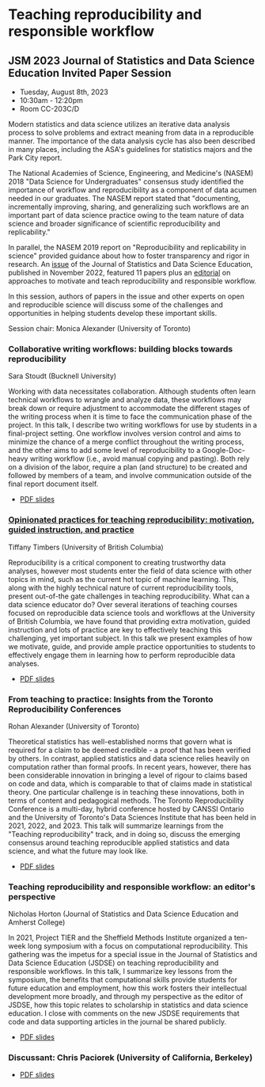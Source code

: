 # Teaching reproducibility and responsible workflow

## JSM 2023 Journal of Statistics and Data Science Education Invited Paper Session 


- Tuesday, August 8th, 2023
- 10:30am - 12:20pm
- Room CC-203C/D

Modern statistics and data science utilizes an iterative data analysis process to solve problems and extract meaning from data in a reproducible manner. The importance of the data analysis cycle has also been described in many places, including the ASA's guidelines for statistics majors and the Park City report.

The National Academies of Science, Engineering, and Medicine's (NASEM) 2018 "Data Science for Undergraduates" consensus study identified the importance of workflow and reproducibility as a component of data acumen needed in our graduates. The NASEM report stated that "documenting, incrementally improving, sharing, and generalizing such workflows are an important part of data science practice owing to the team nature of data science and broader significance of scientific reproducibility and replicability."

In parallel, the NASEM 2019 report on "Reproducibility and replicability in science" provided guidance about how to foster transparency and rigor in research.
An [issue](https://www.tandfonline.com/toc/ujse21/30/3?nav=tocList) of the Journal of Statistics and Data Science Education, published in November 2022, featured 11 papers plus an [editorial](https://www.tandfonline.com/doi/full/10.1080/26939169.2022.2141001) on approaches to motivate and teach reproducibility and responsible workflow.

In this session, authors of papers in the issue and other experts on open and reproducible science will discuss some of the challenges and opportunities in helping students develop these important skills.

Session chair: Monica Alexander (University of Toronto)

### Collaborative writing workflows: building blocks towards reproducibility
Sara Stoudt (Bucknell University)

Working with data necessitates collaboration. Although students often learn technical workflows to wrangle and analyze data, these workflows may break down or require adjustment to accommodate the different stages of the writing process when it is time to face the communication phase of the project. In this talk, I describe two writing workflows for use by students in a final-project setting. One workflow involves version control and aims to minimize the chance of a merge conflict throughout the writing process, and the other aims to add some level of reproducibility to a Google-Doc-heavy writing workflow (i.e., avoid manual copying and pasting). Both rely on a division of the labor, require a plan (and structure) to be created and followed by members of a team, and involve communication outside of the final report document itself. 

- [PDF slides](1-stoudt-collaborative-writing-workflows/stoudt-collaborative-writing-workflows.pdf)

### [Opinionated practices for teaching reproducibility: motivation, guided instruction, and practice](timbers-opinionated-practices-for-teaching-reproducibility#readme)
Tiffany Timbers (University of British Columbia)

Reproducibility is a critical component to creating trustworthy data analyses, however most students enter the field of data science with other topics in mind, such as the current hot topic of machine learning. This, along with the highly technical nature of current reproducibility tools, present out-of-the gate challenges in teaching reproducibility. What can a data science educator do? Over several iterations of teaching courses focused on reproducible data science tools and workflows at the University of British Columbia, we have found that providing extra motivation, guided instruction and lots of practice are key to effectively teaching this challenging, yet important subject. In this talk we present examples of how we motivate, guide, and provide ample practice opportunities to students to effectively engage them in learning how to perform reproducible data analyses. 

- [PDF slides](2-timbers-opinionated-practices-for-teaching-reproducibility/timbers-opinionated-practices-for-teaching-reproducibility.pdf)

### From teaching to practice: Insights from the Toronto Reproducibility Conferences
Rohan Alexander (University of Toronto)

Theoretical statistics has well-established norms that govern what is required for a claim to be deemed credible - a proof that has been verified by others. In contrast, applied statistics and data science relies heavily on computation rather than formal proofs. In recent years, however, there has been considerable innovation in bringing a level of rigour to claims based on code and data, which is comparable to that of claims made in statistical theory. One particular challenge is in teaching these innovations, both in terms of content and pedagogical methods. The Toronto Reproducibility Conference is a multi-day, hybrid conference hosted by CANSSI Ontario and the University of Toronto's Data Sciences Institute that has been held in 2021, 2022, and 2023. This talk will summarize learnings from the "Teaching reproducibility" track, and in doing so, discuss the emerging consensus around teaching reproducible applied statistics and data science, and what the future may look like. 

- [PDF slides](https://github.com/ttimbers/jsm2023-teaching-reproducibility-and-responsible-workflow/blob/main/3-alexander-lessons_from_the_Toronto_Data_Workshop/2023-08-04-JSM-Rohan.pdf)

### Teaching reproducibility and responsible workflow: an editor's perspective
Nicholas Horton (Journal of Statistics and Data Science Education and Amherst College)

In 2021, Project TIER and the Sheffield Methods Institute organized a ten-week long symposium with a focus on computational reproducibility.
This gathering was the impetus for a special issue in the Journal of Statistics and Data Science Education (JSDSE) on teaching reproducibility and responsible workflows.
In this talk, I summarize key lessons from the symposium, the benefits that computational skills provide students for future education and employment, how this work fosters their intellectual development more broadly, and through my perspective as the editor of JSDSE, how this topic relates to scholarship in statistics and data science education.
I close with comments on the new JSDSE requirements that code and data supporting articles in the journal be shared publicly.

- [PDF slides](4-horton-editors-perspective/JSDSE_JSM_2023_Horton.pdf)

### Discussant: Chris Paciorek (University of California, Berkeley)

- [PDF slides](5-paciorek-discussion/paciorek-discussion.pdf)
